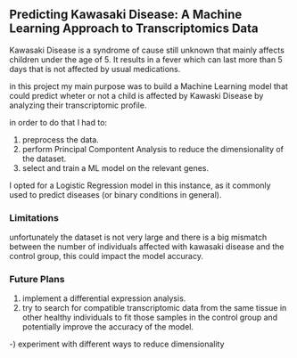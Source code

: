 ## Predicting Kawasaki Disease: A Machine Learning Approach to Transcriptomics Data

Kawasaki Disease is a syndrome of cause still unknown that mainly affects children under the age of 5. It results in a fever which can last more than 5 days that is not affected by usual medications. 

in this project my main purpose was to build a Machine Learning model that could predict wheter or not a child is affected by Kawaski Disease by analyzing their transcriptomic profile. 

in order to do that I had to:
  1) preprocess the data.
  2) perform Principal Compontent Analysis to reduce the dimensionality of the dataset.
  3) select and train a ML model on the relevant genes.

I opted for a Logistic Regression model in this instance, as it commonly used to predict diseases (or binary conditions in general).

### Limitations
unfortunately the dataset is not very large and there is a big mismatch between the number of individuals affected with kawasaki disease and the control group, this could impact the model accuracy.

### Future Plans 
  1) implement a differential expression analysis.
  2) try to search for compatible transcriptomic data from the same tissue in other healthy individuals to fit those samples in the control group and potentially improve the accuracy of the model.

  -) experiment with different ways to reduce dimensionality

